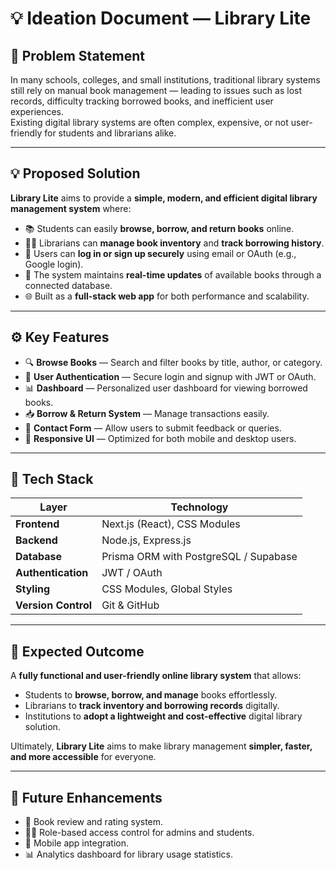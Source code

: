 # 💡 Ideation Document — Library Lite

## 🧩 Problem Statement
In many schools, colleges, and small institutions, traditional library systems still rely on manual book management — leading to issues such as lost records, difficulty tracking borrowed books, and inefficient user experiences.  
Existing digital library systems are often complex, expensive, or not user-friendly for students and librarians alike.

---

## 💡 Proposed Solution
**Library Lite** aims to provide a **simple, modern, and efficient digital library management system** where:

- 📚 Students can easily **browse, borrow, and return books** online.  
- 🧑‍🏫 Librarians can **manage book inventory** and **track borrowing history**.  
- 🔐 Users can **log in or sign up securely** using email or OAuth (e.g., Google login).  
- 💾 The system maintains **real-time updates** of available books through a connected database.  
- 🌐 Built as a **full-stack web app** for both performance and scalability.

---

## ⚙️ Key Features
- 🔍 **Browse Books** — Search and filter books by title, author, or category.  
- 🪪 **User Authentication** — Secure login and signup with JWT or OAuth.  
- 📊 **Dashboard** — Personalized user dashboard for viewing borrowed books.  
- 📥 **Borrow & Return System** — Manage transactions easily.  
- 💬 **Contact Form** — Allow users to submit feedback or queries.  
- 🧭 **Responsive UI** — Optimized for both mobile and desktop users.

---

## 🧠 Tech Stack

| Layer | Technology |
|--------|-------------|
| **Frontend** | Next.js (React), CSS Modules |
| **Backend** | Node.js, Express.js |
| **Database** | Prisma ORM with PostgreSQL / Supabase |
| **Authentication** | JWT / OAuth |
| **Styling** | CSS Modules, Global Styles |
| **Version Control** | Git & GitHub |

---

## 🎯 Expected Outcome
A **fully functional and user-friendly online library system** that allows:

- Students to **browse, borrow, and manage** books effortlessly.  
- Librarians to **track inventory and borrowing records** digitally.  
- Institutions to **adopt a lightweight and cost-effective** digital library solution.  

Ultimately, **Library Lite** aims to make library management **simpler, faster, and more accessible** for everyone.

---

## 🚀 Future Enhancements
- 🧾 Book review and rating system.  
- 🧑‍💼 Role-based access control for admins and students.  
- 📱 Mobile app integration.  
- 📊 Analytics dashboard for library usage statistics.


